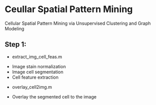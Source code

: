 # Ceullar Spatial Pattern Mining
Cellular Spatial Pattern Mining via Unsupervised Clustering and Graph Modeling

## Step 1:
* extract_img_cell_feas.m
- Image stain normalization
- Image cell segmentation
- Cell feature extraction
* overlay_cell2img.m
- Overlay the segmented cell to the image